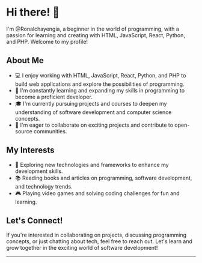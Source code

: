# Hi there! 👋

I'm @Ronalchayengia, a beginner in the world of programming, with a passion for learning and creating with HTML, JavaScript, React, Python, and PHP. Welcome to my profile!

## About Me

- 💻 I enjoy working with HTML, JavaScript, React, Python, and PHP to build web applications and explore the possibilities of programming.
- 🌱 I'm constantly learning and expanding my skills in programming to become a proficient developer.
- 🎓 I'm currently pursuing projects and courses to deepen my understanding of software development and computer science concepts.
- 🔭 I'm eager to collaborate on exciting projects and contribute to open-source communities.
  
## My Interests

- 🚀 Exploring new technologies and frameworks to enhance my development skills.
- 📚 Reading books and articles on programming, software development, and technology trends.
- 🎮 Playing video games and solving coding challenges for fun and learning.

## Let's Connect!

If you're interested in collaborating on projects, discussing programming concepts, or just chatting about tech, feel free to reach out. Let's learn and grow together in the exciting world of software development!

---
